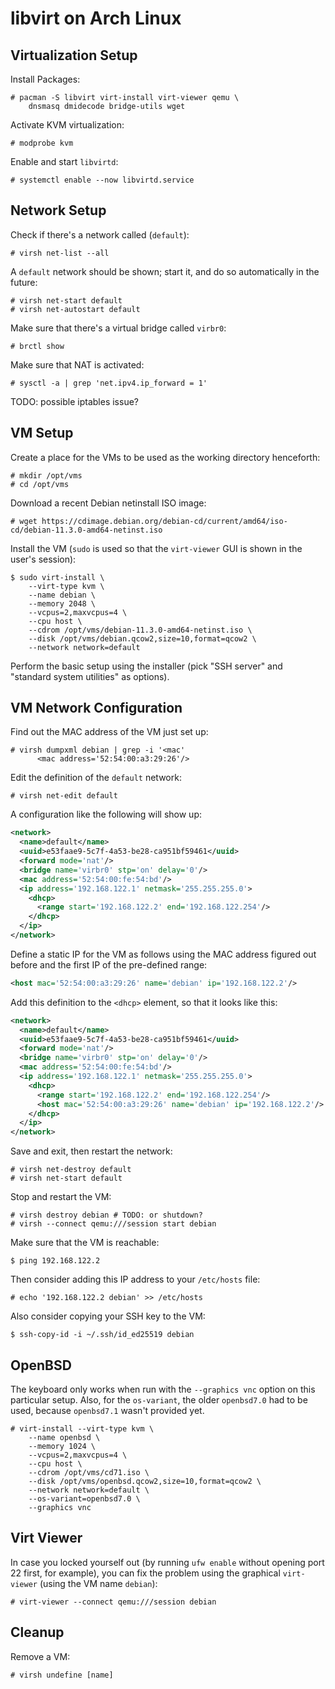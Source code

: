 # libvirt on Arch Linux

## Virtualization Setup

Install Packages:

    # pacman -S libvirt virt-install virt-viewer qemu \
        dnsmasq dmidecode bridge-utils wget

Activate KVM virtualization:

    # modprobe kvm

Enable and start `libvirtd`:

    # systemctl enable --now libvirtd.service

## Network Setup

Check if there's a network called (`default`):

    # virsh net-list --all

A `default` network should be shown; start it, and do so automatically in the future:

    # virsh net-start default
    # virsh net-autostart default

Make sure that there's a virtual bridge called `virbr0`:

    # brctl show

Make sure that NAT is activated:

    # sysctl -a | grep 'net.ipv4.ip_forward = 1'

TODO: possible iptables issue?

## VM Setup

Create a place for the VMs to be used as the working directory henceforth:

    # mkdir /opt/vms
    # cd /opt/vms

Download a recent Debian netinstall ISO image:

    # wget https://cdimage.debian.org/debian-cd/current/amd64/iso-cd/debian-11.3.0-amd64-netinst.iso

Install the VM (`sudo` is used so that the `virt-viewer` GUI is shown in the user's session):

    $ sudo virt-install \
        --virt-type kvm \
        --name debian \
        --memory 2048 \
        --vcpus=2,maxvcpus=4 \
        --cpu host \
        --cdrom /opt/vms/debian-11.3.0-amd64-netinst.iso \
        --disk /opt/vms/debian.qcow2,size=10,format=qcow2 \
        --network network=default

Perform the basic setup using the installer (pick "SSH server" and "standard system utilities" as options).

## VM Network Configuration

Find out the MAC address of the VM just set up:

    # virsh dumpxml debian | grep -i '<mac'
          <mac address='52:54:00:a3:29:26'/>

Edit the definition of the `default` network:

    # virsh net-edit default

A configuration like the following will show up:

```xml
<network>
  <name>default</name>
  <uuid>e53faae9-5c7f-4a53-be28-ca951bf59461</uuid>
  <forward mode='nat'/>
  <bridge name='virbr0' stp='on' delay='0'/>
  <mac address='52:54:00:fe:54:bd'/>
  <ip address='192.168.122.1' netmask='255.255.255.0'>
    <dhcp>
      <range start='192.168.122.2' end='192.168.122.254'/>
    </dhcp>
  </ip>
</network>
```

Define a static IP for the VM as follows using the MAC address figured out
before and the first IP of the pre-defined range:

```xml
<host mac='52:54:00:a3:29:26' name='debian' ip='192.168.122.2'/>
```

Add this definition to the `<dhcp>` element, so that it looks like this:

```xml
<network>
  <name>default</name>
  <uuid>e53faae9-5c7f-4a53-be28-ca951bf59461</uuid>
  <forward mode='nat'/>
  <bridge name='virbr0' stp='on' delay='0'/>
  <mac address='52:54:00:fe:54:bd'/>
  <ip address='192.168.122.1' netmask='255.255.255.0'>
    <dhcp>
      <range start='192.168.122.2' end='192.168.122.254'/>
      <host mac='52:54:00:a3:29:26' name='debian' ip='192.168.122.2'/>
    </dhcp>
  </ip>
</network>
```

Save and exit, then restart the network:

    # virsh net-destroy default
    # virsh net-start default

Stop and restart the VM:

    # virsh destroy debian # TODO: or shutdown?
    # virsh --connect qemu:///session start debian

Make sure that the VM is reachable:

    $ ping 192.168.122.2

Then consider adding this IP address to your `/etc/hosts` file:

    # echo '192.168.122.2 debian' >> /etc/hosts

Also consider copying your SSH key to the VM:

    $ ssh-copy-id -i ~/.ssh/id_ed25519 debian

## OpenBSD

The keyboard only works when run with the `--graphics vnc` option on this
particular setup. Also, for the `os-variant`, the older `openbsd7.0` had to be
used, because `openbsd7.1` wasn't provided yet.

    # virt-install --virt-type kvm \
        --name openbsd \
        --memory 1024 \
        --vcpus=2,maxvcpus=4 \
        --cpu host \
        --cdrom /opt/vms/cd71.iso \
        --disk /opt/vms/openbsd.qcow2,size=10,format=qcow2 \
        --network network=default \
        --os-variant=openbsd7.0 \
        --graphics vnc

## Virt Viewer

In case you locked yourself out (by running `ufw enable` without opening port
22 first, for example), you can fix the problem using the graphical
`virt-viewer` (using the VM name `debian`):

    # virt-viewer --connect qemu:///session debian

## Cleanup

Remove a VM:

    # virsh undefine [name]
